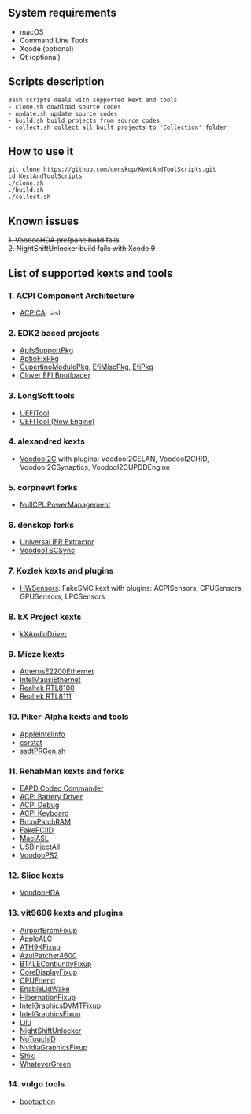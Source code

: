 ## System requirements
- macOS
- Command Line Tools
- Xcode (optional)
- Qt (optional)

## Scripts description
    Bash scripts deals with supported kext and tools
    - clone.sh download source codes
    - update.sh update source codes
    - build.sh build projects from source codes
    - collect.sh collect all built projects to 'Collection' folder

## How to use it
    git clone https://github.com/denskop/KextAndToolScripts.git
    cd KextAndToolScripts
    ./clone.sh
    ./build.sh
    ./collect.sh
 
## Known issues
~~1. VoodooHDA prefpane build fails~~<br>
~~2. NightShiftUnlocker build fails with Xcode 9~~
 
## List of supported kexts and tools

### 1. ACPI Component Architecture

- [ACPICA](https://github.com/acpica/acpica): iasl

### 2. EDK2 based projects
- [ApfsSupportPkg](https://github.com/acidanthera/ApfsSupportPkg)
- [AptioFixPkg](https://github.com/vit9696/AptioFixPkg)
- [CupertinoModulePkg](https://github.com/CupertinoNet/CupertinoModulePkg), [EfiMiscPkg](https://github.com/CupertinoNet/EfiMiscPkg), [EfiPkg](https://github.com/CupertinoNet/EfiPkg)
- [Clover EFI Bootloader](https://sourceforge.net/projects/cloverefiboot)

### 3. LongSoft tools
- [UEFITool](https://github.com/LongSoft/UEFITool/tree/master)
- [UEFITool (New Engine)](https://github.com/LongSoft/UEFITool/tree/new_engine)

### 4. alexandred kexts
- [VoodooI2C](https://github.com/alexandred/VoodooI2C)
with plugins: VoodooI2CELAN, VoodooI2CHID, VoodooI2CSynaptics, VoodooI2CUPDDEngine

### 5. corpnewt forks
- [NullCPUPowerManagement](https://github.com/corpnewt/NullCPUPowerManagement)

### 6. denskop forks
- [Universal IFR Extractor](https://github.com/denskop/Universal-IFR-Extractor)
- [VoodooTSCSync](https://github.com/denskop/VoodooTSCSync)

### 7. Kozlek kexts and plugins
- [HWSensors](https://github.com/kozlek/HWSensors): FakeSMC.kext
with plugins: ACPISensors, CPUSensors,  GPUSensors, LPCSensors

### 8. kX Project kexts
- [kXAudioDriver](https://github.com/kxproject/kx-audio-driver)

### 9. Mieze kexts
- [AtherosE2200Ethernet](https://github.com/Mieze/AtherosE2200Ethernet)
- [IntelMausiEthernet](https://github.com/Mieze/IntelMausiEthernet)
- [Realtek RTL8100](https://github.com/Mieze/RealtekRTL8100)
- [Realtek RTL8111](https://github.com/Mieze/RTL8111_driver_for_OS_X)

### 10. Piker-Alpha kexts and tools
- [AppleIntelInfo](https://github.com/Piker-Alpha/AppleIntelInfo)
- [csrstat](https://github.com/Piker-Alpha/csrstat)
- [ssdtPRGen.sh](https://github.com/Piker-Alpha/ssdtPRGen.sh)

### 11. RehabMan kexts and forks
- [EAPD Codec Commander](https://github.com/RehabMan/EAPD-Codec-Commander)
- [ACPI Battery Driver](https://github.com/RehabMan/OS-X-ACPI-Battery-Driver)
- [ACPI Debug](https://github.com/RehabMan/OS-X-ACPI-Debug)
- [ACPI Keyboard](https://github.com/RehabMan/OS-X-ACPI-Keyboard)
- [BrcmPatchRAM](https://github.com/RehabMan/OS-X-BrcmPatchRAM)
- [FakePCIID](https://github.com/RehabMan/OS-X-Fake-PCI-ID)
- [MaciASL](https://github.com/RehabMan/OS-X-MaciASL-patchmatic)
- [USBInjectAll](https://github.com/RehabMan/OS-X-USB-Inject-All)
- [VoodooPS2](https://github.com/RehabMan/OS-X-Voodoo-PS2-Controller)

### 12. Slice kexts
- [VoodooHDA](https://sourceforge.net/projects/voodoohda/)

### 13. vit9696 kexts and plugins
- [AirportBrcmFixup](https://github.com/lvs1974/AirportBrcmFixup)
- [AppleALC](https://github.com/vit9696/AppleALC)
- [ATH9KFixup](https://github.com/chunnann/ATH9KFixup)
- [AzulPatcher4600](https://github.com/coderobe/AzulPatcher4600)
- [BT4LEContiunityFixup](https://github.com/lvs1974/BT4LEContiunityFixup)
- [CoreDisplayFixup](https://github.com/PMheart/CoreDisplayFixup)
- [CPUFriend](https://github.com/PMheart/CPUFriend)
- [EnableLidWake](https://github.com/syscl/EnableLidWake)
- [HibernationFixup](https://github.com/lvs1974/HibernationFixup)
- [IntelGraphicsDVMTFixup](https://github.com/BarbaraPalvin/IntelGraphicsDVMTFixup)
- [IntelGraphicsFixup](https://github.com/lvs1974/IntelGraphicsFixup)
- [Lilu](https://github.com/vit9696/Lilu)
- [NightShiftUnlocker](https://github.com/Austere-J/NightShiftUnlocker)
- [NoTouchID](https://github.com/al3xtjames/NoTouchID)
- [NvidiaGraphicsFixup](https://github.com/lvs1974/NvidiaGraphicsFixup)
- [Shiki](https://github.com/vit9696/Shiki)
- [WhateverGreen](https://github.com/vit9696/WhateverGreen)

### 14. vulgo tools
- [bootoption](https://github.com/vulgo/bootoption)
